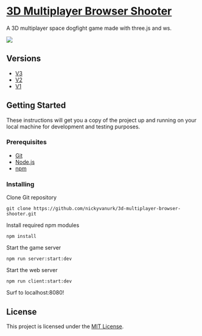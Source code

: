 # [3D Multiplayer Browser Shooter](https://urk-void.onrender.com/)

A 3D multiplayer space dogfight game made with three.js and ws.

<img src="docs/screenshot-v3.png">

## Versions

* [V3](https://github.com/nickyvanurk/3d-multiplayer-browser-shooter/tree/v3)
* [V2](https://github.com/nickyvanurk/3d-multiplayer-browser-shooter/tree/v2)
* [V1](https://github.com/nickyvanurk/3d-multiplayer-browser-shooter/tree/v1)

## Getting Started

These instructions will get you a copy of the project up and running on your local machine for development and testing purposes.

### Prerequisites

* [Git](https://git-scm.com/book/en/v2/Getting-Started-Installing-Git)
* [Node.js](https://nodejs.org/en/download/package-manager/)
* [npm](https://www.npmjs.com/get-npm)

### Installing

Clone Git repository

```
git clone https://github.com/nickyvanurk/3d-multiplayer-browser-shooter.git
```

Install required npm modules

```
npm install
```

Start the game server

```
npm run server:start:dev
```

Start the web server

```
npm run client:start:dev
```

Surf to localhost:8080!

## License

This project is licensed under the [MIT License](./LICENSE).
